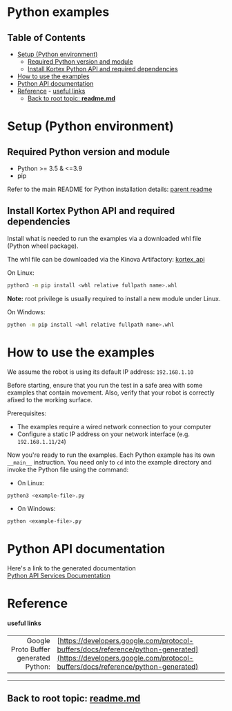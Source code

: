 <!--
* KINOVA (R) KORTEX (TM)
*
* Copyright (c) 2018 Kinova inc. All rights reserved.
*
* This software may be modified and distributed
* under the terms of the BSD 3-Clause license.
*
* Refer to the LICENSE file for details.
*
-->

<h1>Python examples</h1>

<h2>Table of Contents</h2>

<!-- TOC -->

- [Setup (Python environment)](#setup-python-environment)
  - [Required Python version and module](#required-python-version-and-module)
  - [Install Kortex Python API and required dependencies](#install-kortex-python-api-and-required-dependencies)
- [How to use the examples](#how-to-use-the-examples)
- [Python API documentation](#python-api-documentation)
- [Reference](#reference)
      - [useful links](#useful-links)
  - [Back to root topic: **readme.md**](#back-to-root-topic-readmemd)

<!-- /TOC -->

<a id="markdown-setup-example-python-environment" name="setup-example-python-environment"></a>
# Setup (Python environment)

<a id="markdown-requested-basic-python--python-modules" name="requested-basic-python--python-modules"></a>
## Required Python version and module

- Python >= 3.5 & <=3.9
- pip

Refer to the main README for Python installation details: [parent readme](../../readme.md)

<a id="markdown-install-python-module-kortex-api--the-needed-dependencies" name="install-python-module-kortex-api--the-needed-dependencies"></a>
## Install Kortex Python API and required dependencies  

Install what is needed to run the examples via a downloaded whl file (Python wheel package).

The whl file can be downloaded via the Kinova Artifactory: [kortex_api](https://artifactory.kinovaapps.com:443/artifactory/generic-public/kortex/API/2.6.0/kortex_api-2.6.0.post3-py3-none-any.whl)  

On Linux:

```sh
python3 -m pip install <whl relative fullpath name>.whl
```
**Note:** root privilege is usually required to install a new module under Linux.

On Windows:

```sh
python -m pip install <whl relative fullpath name>.whl
```

<a id="markdown-how-to-use-examples-with-your-robot" name="how-to-use-examples-with-your-robot"></a>
# How to use the examples

We assume the robot is using its default IP address: ``192.168.1.10``

Before starting, ensure that you run the test in a safe area with some examples that contain movement. Also, verify that your robot is correctly afixed to the working surface.

Prerequisites:
+ The examples require a wired network connection to your computer
+ Configure a static IP address on your network interface (e.g. ``192.168.1.11/24``)

Now you're ready to run the examples. Each Python example has its own ``__main__`` instruction. You need only to ``cd`` into the example directory and invoke the Python file using the command:

- On Linux:
```sh
python3 <example-file>.py
```
- On Windows:
```sh
python <example-file>.py
```

<a id="markdown-api-documentation" name="api-documentation"></a>
# Python API documentation
Here's a link to the generated documentation  
[Python API Services Documentation](../doc/markdown/index.md)  

<a id="markdown-reference" name="reference"></a>
# Reference
<a id="markdown-useful-links" name="useful-links"></a>
#### useful links
|  |  |  
| ---: | --- |  
| Google Proto Buffer generated Python: | [https://developers.google.com/protocol-buffers/docs/reference/python-generated](https://developers.google.com/protocol-buffers/docs/reference/python-generated) | 

__________________________
<a id="markdown-back-to-root-topic-readmemd" name="back-to-root-topic-readmemd"></a>
## Back to root topic: **[readme.md](../../readme.md)**  